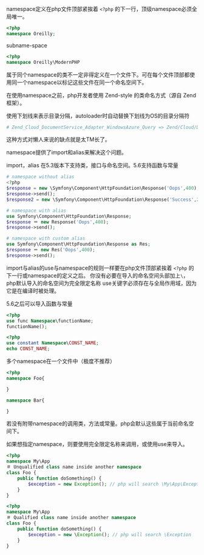namespace定义在php文件顶部紧挨着 `<?php` 的下一行，顶级namespace必须全局唯一。

```php
<?php
namespace Oreilly;
```

subname-space

```php
<?php
namespace Oreilly\ModernPHP
```

属于同个namespace的类不一定非得定义在一个文件下。可在每个文件顶部都使用同一个namespace以标记这些文件在同一个命名空间下。

在使用namespace之前，php开发者使用 Zend-style 的类命名方式（源自 Zend 框架）。

使用下划线来表示目录分隔，autoloader时自动替换下划线为OS的目录分隔符

```php
# Zend_Cloud_DocumentService_Adapter_WindowsAzure_Query => Zend/Cloud/DocumentService/Adapter/WindowsAzure/Query.php
```

这种方式对懒人来说的缺点就是太TM长了。

namespace提供了import和alias来解决这个问题。

import，alias 在5.3版本下支持类，接口与命名空间。5.6支持函数与常量

```php
# namespace without alias
<?php
$response = new \Symfony\Component\HttpFoundation\Response('Oops',400);
$response->send();
$response2 = new \Symfony\Component\HttpFoundation\Response('Success',200);
```

```php
# namespace with alias 
use Symfony\Component\HttpFoundation\Response;
$response ＝ new Response('Oops',400);
$response->send();
```

```php
# namespace with custom alias 
use Symfony\Component\HttpFoundation\Response as Res;
$response ＝ new Res('Oops',400);
$response->send();
```

import与alias的use与namespace的规则一样要在php文件顶部紧挨着 `<?php` 的下一行或namespace的定义之后。
你没有必要在导入的命名空间头部加上`\`，php默认导入的命名空间为完全限定名称
use关键字必须存在与全局作用域，因为它是在编译时被处理。

5.6之后可以导入函数与常量

```php
<?php
use func Namespace\functionName;
functionName();
```

```php
<?php
use constant Namespace\CONST_NAME;
echo CONST_NAME;
```
多个namespace在一个文件中（极度不推荐）

```php
<?php
namespace Foo{

}

namespace Bar{

}
```

若没有附带namespace的调用类，方法或常量。php会默认这些属于当前命名空间下。

如果想指定namespace，则要使用完全限定名称来调用，或使用use来导入。

```php
<?php
namespace My\App
＃ Unqualified class name inside another namespace
class Foo {
    public function doSomething() {
        $exception = new Exception(); // php will search \My\App\Exception
    }
}
```

```php
<?php
namespace My\App
＃ Qualified class name inside another namespace
class Foo {
    public function doSomething() {
        $exception = new \Exception(); // php will search \Exception
    }
}
```
